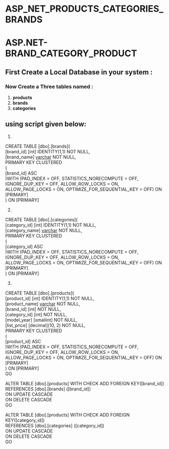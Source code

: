 # ASP_NET_PRODUCTS_CATEGORIES_BRANDS

# ASP.NET-BRAND_CATEGORY_PRODUCT

## First Create a Local Database in your system : 
### Now Create a Three tables named : 
 1. **products**
 2. **brands**
 3. **categories**

## using script given below:

1. 
CREATE TABLE [dbo].[brands](<br>
	[brand_id] [int] IDENTITY(1,1) NOT NULL,<br>
	[brand_name] [varchar](255) NOT NULL,<br>
PRIMARY KEY CLUSTERED <br>
(<br>
	[brand_id] ASC<br>
)WITH (PAD_INDEX = OFF, STATISTICS_NORECOMPUTE = OFF, IGNORE_DUP_KEY = OFF, ALLOW_ROW_LOCKS = ON, ALLOW_PAGE_LOCKS = ON, OPTIMIZE_FOR_SEQUENTIAL_KEY = OFF) ON [PRIMARY]<br>
) ON [PRIMARY]<br>



2.
CREATE TABLE [dbo].[categories](<br>
	[category_id] [int] IDENTITY(1,1) NOT NULL,<br>
	[category_name] [varchar](255) NOT NULL,<br>
PRIMARY KEY CLUSTERED <br>
(<br>
	[category_id] ASC<br>
)WITH (PAD_INDEX = OFF, STATISTICS_NORECOMPUTE = OFF, IGNORE_DUP_KEY = OFF, ALLOW_ROW_LOCKS = ON, ALLOW_PAGE_LOCKS = ON, OPTIMIZE_FOR_SEQUENTIAL_KEY = OFF) ON [PRIMARY]<br>
) ON [PRIMARY]<br>



3.
CREATE TABLE [dbo].[products](<br>
	[product_id] [int] IDENTITY(1,1) NOT NULL,<br>
	[product_name] [varchar](255) NOT NULL,<br>
	[brand_id] [int] NOT NULL,<br>
	[category_id] [int] NOT NULL,<br>
	[model_year] [smallint] NOT NULL,<br>
	[list_price] [decimal](10, 2) NOT NULL,<br>
PRIMARY KEY CLUSTERED <br>
(<br>
	[product_id] ASC<br>
)WITH (PAD_INDEX = OFF, STATISTICS_NORECOMPUTE = OFF, IGNORE_DUP_KEY = OFF, ALLOW_ROW_LOCKS = ON, ALLOW_PAGE_LOCKS = ON, OPTIMIZE_FOR_SEQUENTIAL_KEY = OFF) ON [PRIMARY]<br>
) ON [PRIMARY]<br>
GO<br>

ALTER TABLE [dbo].[products]  WITH CHECK ADD FOREIGN KEY([brand_id])<br>
REFERENCES [dbo].[brands] ([brand_id])<br>
ON UPDATE CASCADE<br>
ON DELETE CASCADE<br>
GO<br>

ALTER TABLE [dbo].[products]  WITH CHECK ADD FOREIGN KEY([category_id])<br>
REFERENCES [dbo].[categories] ([category_id])<br>
ON UPDATE CASCADE<br>
ON DELETE CASCADE<br>
GO<br>
